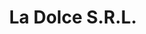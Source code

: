 ---
title: "La Dolce S.R.L."
url: /ciudad-autonoma-de-buenos-aires/la-dolce-s-r-l/
shop: Süßwaren
---
